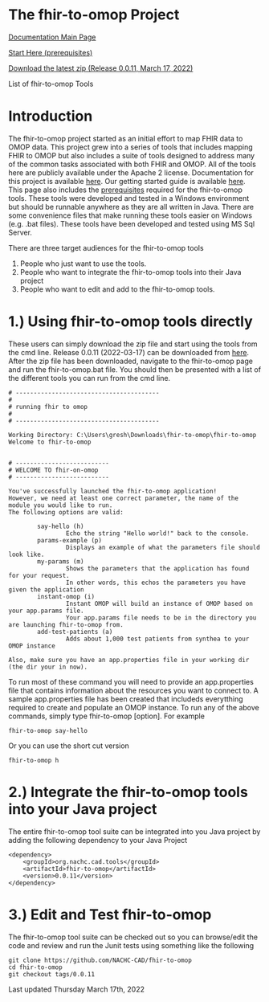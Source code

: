 The fhir-to-omop Project
========================
<a href="https://nachc-cad.github.io/fhir-to-omop/index.html">Documentation Main Page</a>

<a href="https://nachc-cad.github.io/fhir-to-omop/pages/navbar/getting-started/start-here/StartHere.html">Start Here (prerequisites)</a>

<a download href="https://github.com/NACHC-CAD/fhir-to-omop/releases/download/0.0.11/fhir-to-omop-0.0.11.zip">Download the latest zip (Release 0.0.11, March 17, 2022)</a>

List of fhir-to-omop Tools


Introduction
============
The fhir-to-omop project started as an initial effort to map FHIR data to OMOP data.  This project grew into a series of tools that includes mapping FHIR to OMOP but also includes a suite of tools designed to address many of the common tasks associated with both FHIR and OMOP.  All of the tools here are publicly available under the Apache 2 license. Documentation for this project is available <a href="https://nachc-cad.github.io/fhir-to-omop/index.html">here</a>.  Our getting started guide is available <a href="https://nachc-cad.github.io/fhir-to-omop/pages/navbar/getting-started/start-here/StartHere.html">here</a>.  This page also includes the <a href="https://nachc-cad.github.io/fhir-to-omop/pages/navbar/getting-started/start-here/StartHere.html">prerequisites</a> required for the fhir-to-omop tools.  These tools were developed and tested in a Windows environment but should be runnable anywhere as they are all written in Java.  There are some convenience files that make running these tools easier on Windows (e.g. .bat files). These tools have been developed and tested using MS Sql Server.  

There are three target audiences for the fhir-to-omop tools
1. People who just want to use the tools.  
2. People who want to integrate the fhir-to-omop tools into their Java project
3. People who want to edit and add to the fhir-to-omop tools.

1.) Using fhir-to-omop tools directly
=================================
These users can simply download the zip file and start using the tools from the cmd line.  Release 0.0.11 (2022-03-17) can be downloaded from <a href="https://github.com/NACHC-CAD/fhir-to-omop/releases/download/0.0.11/fhir-to-omop-0.0.11.zip">here</a>.  After the zip file has been downloaded, navigate to the fhir-to-omop page and run the fhir-to-omop.bat file.  You should then be presented with a list of the different tools you can run from the cmd line.  
```
# ----------------------------------------
#
# running fhir to omop
#
# ----------------------------------------

Working Directory: C:\Users\gresh\Downloads\fhir-to-omop\fhir-to-omop
Welcome to fhir-to-omop


# --------------------------
# WELCOME TO fhir-on-omop
# --------------------------

You've successfully launched the fhir-to-omop application!
However, we need at least one correct parameter, the name of the module you would like to run.
The following options are valid:

        say-hello (h)
                Echo the string "Hello world!" back to the console.
        params-example (p)
                Displays an example of what the parameters file should look like.
        my-params (m)
                Shows the parameters that the application has found for your request.
                In other words, this echos the parameters you have given the application
        instant-omop (i)
                Instant OMOP will build an instance of OMOP based on your app.params file.
                Your app.params file needs to be in the directory you are launching fhir-to-omop from.
        add-test-patients (a)
                Adds about 1,000 test patients from synthea to your OMOP instance

Also, make sure you have an app.properties file in your working dir (the dir your in now).

```
To run most of these command you will need to provide an app.properties file that contains information about the resources you want to connect to.  A sample app.properties file has been created that includeds everytthing required to create and populate an OMOP instance.  To run any of the above commands, simply type fhir-to-omop [option].  For example
```
fhir-to-omop say-hello
```
Or you can use the short cut version
```
fhir-to-omop h
```

2.) Integrate the fhir-to-omop tools into your Java project
=======================================================
The entire fhir-to-omop tool suite can be integrated into you Java project by adding the following dependency to your Java Project
```
<dependency>
	<groupId>org.nachc.cad.tools</groupId>
	<artifactId>fhir-to-omop</artifactId>
	<version>0.0.11</version>
</dependency>
```

3.) Edit and Test fhir-to-omop
==========================
The fhir-to-omop tool suite can be checked out so you can browse/edit the code and review and run the Junit tests using something like the following
```
git clone https://github.com/NACHC-CAD/fhir-to-omop 
cd fhir-to-omop
git checkout tags/0.0.11
```

Last updated Thursday March 17th, 2022


